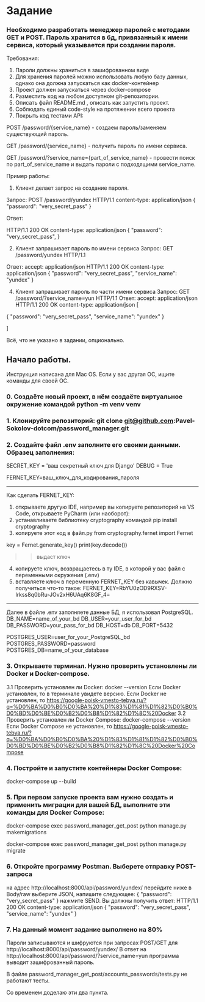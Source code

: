 # Задание
### Необходимо разработать менеджер паролей с методами GET и POST. Пароль хранится в бд, привязанный к имени сервиса, который указывается при создании пароля.
Требования:
1. Пароли должны храниться в зашифрованном виде
2. Для хранения паролей можно использовать любую базу данных, однако она должна запускаться как docker-контейнер
3. Проект должен запускаться через docker-compose
4. Разместить код на любом доступном git-репозитории.
5. Описать файл README.md , описать как запустить проект.
6. Соблюдать единый code-style на протяжении всего проекта
7. Покрыть код тестами API:

POST /password/{service_name} - создаем пароль/заменяем существующий пароль.

GET /password/{service_name} - получить пароль по имени сервиса.

GET /password/?service_name={part_of_service_name} - провести поиск по part_of_service_name и выдать пароли с подходящими service_name.

Пример работы:
1. Клиент делает запрос на создание пароля.

Запрос:
POST /password/yundex 
HTTP/1.1
content-type: application/json
{
    "password": "very_secret_pass"
}

Ответ:

HTTP/1.1 200 OK
content-type: application/json
{
    "password": "very_secret_pass",
}

2. Клиент запрашивает пароль по имени сервиса
Запрос:
GET /password/yundex HTTP/1.1

Ответ:
accept: application/json
HTTP/1.1 200 OK
content-type: application/json
{ 
    "password": "very_secret_pass",
    "service_name": "yundex"
}

4. Клиент запрашивает пароль по части имени сервиса
Запрос:
GET /password/?service_name=yun HTTP/1.1
Ответ:
accept: application/json
HTTP/1.1 200 OK
content-type: application/json
[

{ 
    "password": "very_secret_pass",
    "service_name": "yundex"
}

]

Всё, что не указано в задании, опционально.

## Начало работы.
Инструкция написана для Mac OS. Если у вас другая ОС, ищите команды для своей ОС.

### 0. Создаёте новый проект, в нём создаёте виртуальное окружение командой python -m venv venv

### 1. Клонируйте репозиторий: git clone git@github.com:Pavel-Sokolov-dotcom/password_manager.git

### 2. Создайте файл .env заполните его своими данными. Образец заполнения:
SECRET_KEY = 'ваш секретный ключ для Django'
DEBUG = True

FERNET_KEY=ваш_ключ_для_кодирования_пароля
__________________________________________
Как сделать FERNET_KEY:
1) открываете другую IDE, например вы копируете репозиторий на VS Code, открываете PyCharm (или наоборот):
2) устанавливаете библиотеку cryptography командой pip install cryptography
3) копируете этот код в файл.py
from cryptography.fernet import Fernet

key = Fernet.generate_key()
print(key.decode())

>>выдаст ключ
4) копируете ключ, возвращаетесь в ту IDE, в которой у вас файл с переменными окружения (.env)
5) вставляете ключ в переменную FERNET_KEY без кавычек. Должно получиться что-то такое:
FERNET_KEY=RbYU0zOD9RXSV-Irkss8q0bRu-JOv2xH6UAq6K8GF_4=
__________________________________________

Далее в файле .env заполняете данные БД, я использовал PostgreSQL.
DB_NAME=name_of_your_bd
DB_USER=your_user_for_bd
DB_PASSWORD=your_pass_for_bd
DB_HOST=db
DB_PORT=5432


POSTGRES_USER=user_for_your_PostgreSQL_bd
POSTGRES_PASSWORD=password
POSTGRES_DB=name_of_your_database

### 3. Открываете терминал. Нужно проверить установлены ли Docker и Docker-compose.
 3.1 Проверить установлен ли Docker:
   docker --version
   Если Docker установлен, то в терминале увидете версию.
   Если Docker не установлен, то https://google-poisk-vmesto-tebya.ru/?q=%D0%BA%D0%B0%D0%BA%20%D1%83%D1%81%D1%82%D0%B0%D0%BD%D0%BE%D0%B2%D0%B8%D1%82%D1%8C%20Docker
 3.2 Проверить установлен ли Docker Compose:
   docker-compose --version
   Если Docker Compose не установлен, то https://google-poisk-vmesto-tebya.ru/?q=%D0%BA%D0%B0%D0%BA%20%D1%83%D1%81%D1%82%D0%B0%D0%BD%D0%BE%D0%B2%D0%B8%D1%82%D1%8C%20Docker%20Compose

### 4. Постройте и запустите контейнеры Docker Compose:
docker-compose up --build

### 5. При первом запуске проекта вам нужно создать и применить миграции для вашей БД, выполните эти команды для Docker Compose:
docker-compose exec password_manager_get_post python manage.py makemigrations

docker-compose exec password_manager_get_post python manage.py migrate

### 6. Откройте программу Postman. Выберете отправку POST-запроса
на адрес http://localhost:8000/api/password/yundex/
перейдите ниже в Body/raw выберите JSON, напишите следующее:
{
    "password": "very_secret_pass"
}
нажмите SEND. Вы должны получить ответ:
HTTP/1.1 200 OK
content-type: application/json
{
     "password": "very_secret_pass",
     "service_name": "yundex"
}

### 7. На данный момент задание выполнено на 80%
Пароли записываются и шифруются при запросах POST/GET для http://localhost:8000/api/password/yundex/
В ответ на http://localhost:8000/api/password/?service_name=yun программа выводит зашифрованный пароль.

В файле password_manager_get_post/accounts_passwords/tests.py не работают тесты.

Со временем доделаю эти два пункта.
